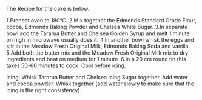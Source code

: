 The Recipe for the cake is below.

1.Preheat oven to 180°C. 
2.Mix together the Edmonds Standard Grade Flour, cocoa, Edmonds Baking Powder and Chelsea White Sugar. 
3.In separate bowl add the Tararua Butter and Chelsea Golden Syrup and melt 1 minute on high in microwave usually does it. 
4.In another bowl whisk the eggs and stir in the Meadow Fresh Original Milk, Edmonds Baking Soda and vanilla. 
5.Add both the butter mix and the Meadow Fresh Original Milk mix to dry ingredients and beat on medium for 1 minute. 
6.In a 20 cm round tin this takes 50-60 minutes to cook. Cool before icing.

Icing:
Whisk Tararua Butter and Chelsea Icing Sugar together. 
Add water and cocoa powder. 
Whisk together (add water slowly to make sure that the icing is the right consistency). 